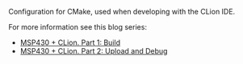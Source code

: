 Configuration for CMake, used when developing with the CLion IDE.

For more information see this blog series:

* [MSP430 + CLion. Part 1: Build](https://forum.allaboutcircuits.com/ubs/msp430-clion-part-1-build.1180/)
* [MSP430 + CLion. Part 2: Upload and Debug](https://forum.allaboutcircuits.com/ubs/msp430-clion-part-2-upload-and-debug.1181/)


